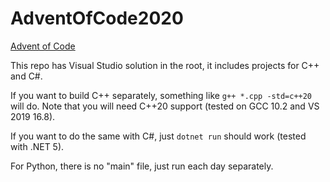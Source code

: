 # AdventOfCode2020
[Advent of Code](https://adventofcode.com)

This repo has Visual Studio solution in the root, it includes projects for C++ and C#.

If you want to build C++ separately, something like `g++ *.cpp -std=c++20` will do. Note that you will need C++20 support (tested on GCC 10.2 and VS 2019 16.8).

If you want to do the same with C#, just `dotnet run` should work (tested with .NET 5).

For Python, there is no "main" file, just run each day separately.
